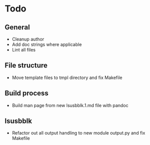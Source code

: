 # Todo 

## General
- Cleanup author
- Add doc strings where applicable
- Lint all files 

## File structure
- Move template files to tmpl directory and fix Makefile

## Build process
- Build man page from new lsusbblk.1.md file with pandoc

## lsusbblk
- Refactor out all output handling to new module output.py and fix Makefile



